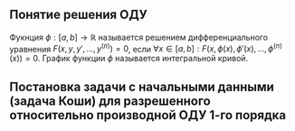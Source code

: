 ## Понятие решения ОДУ

Фукнция $\phi: [a, b] \rightarrow \mathbb{R}$ называется решением дифференциального уравнения $F(x, y, y', \dots, y^{(n)}) = 0$, если $\forall x \in [a, b]: F(x, \phi(x), \phi'(x), \dots, \phi^{(n)}(x)) = 0$. График функции $\phi$ называется интегральной кривой.

## Постановка задачи с начальными данными (задача Коши) для разрешенного относительно производной ОДУ 1-го порядка

